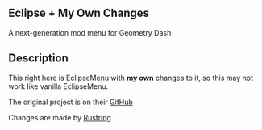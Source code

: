 
## Eclipse + My Own Changes

A next-generation mod menu for Geometry Dash 

## Description

This right here is EclipseMenu with **my own** changes to it, so this may not work like vanilla EclipseMenu. 

The original project is on their [GitHub](https://github.com/EclipseMenu/EclipseMenu)

Changes are made by [Rustring](https://sites.google.com/view/samplegdmodmenu-profiles/home)

